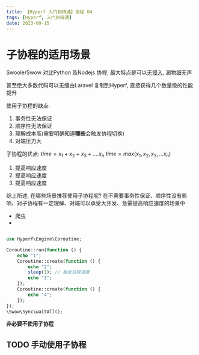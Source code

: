 ```yaml
---
title: 【Hyperf 入门到精通】协程 04
tags: [Hyperf, 入门到精通]
date: 2023-09-15
---
```

# 子协程的适用场景
Swoole/Swow 对比Python 及Nodejs 协程, 最大特点是可以[无侵入](https://wiki.swoole.com/#/runtime), 润物细无声

甚至绝大多数代码可以无缝由Laravel 复制到Hyperf, 直接获得几个数量级的性能提升

使用子协程的缺点:

1. 事务性无法保证
2. 顺序性无法保证
3. 理解成本高(需要明确知道**哪些**会触发协程切换)
4. 对端压力大

子协程的优点:
$time = x_1+x_2+x_3+....x_n$
$time = max(x_1,x_2,x_3,...x_n)$

1. 提高响应速度
2. 提高响应速度
3. 提高响应速度

综上所述, 在哪些场景推荐使用子协程呢?
在不需要事务性保证、顺序性没有影响、对子协程有一定理解、对端可以承受大并发、急需提高响应速度的场景中

- 爬虫
-


```php

use Hyperf\Engine\Coroutine;

Coroutine::run(function () {
    echo "1";
    Coroutine::create(function () {
        echo "2";
        sleep(1); // 触发协程调度
        echo "3";
    });
    Coroutine::create(function () {
        echo "4";
    });
});
\Swow\Sync\waitAll();
```

**非必要不使用子协程**

## **TODO 手动使用子协程**
